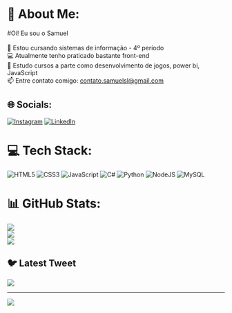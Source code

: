 # 💫 About Me:
#Oi! Eu sou o Samuel<br><br>🔭 Estou cursando sistemas de informação - 4º período<br>💻 Atualmente tenho praticado bastante front-end<br>🌱 Estudo cursos a parte como desenvolvimento de jogos, power bi, JavaScript<br>📫 Entre contato comigo: contato.samuelsl@gmail.com<br>


## 🌐 Socials:
[![Instagram](https://img.shields.io/badge/Instagram-%23E4405F.svg?logo=Instagram&logoColor=white)](https://instagram.com/_samuel.sl) [![LinkedIn](https://img.shields.io/badge/LinkedIn-%230077B5.svg?logo=linkedin&logoColor=white)](https://linkedin.com/in/samuel-souza-leite-43281b252) 

# 💻 Tech Stack:
![HTML5](https://img.shields.io/badge/html5-%23E34F26.svg?style=for-the-badge&logo=html5&logoColor=white) ![CSS3](https://img.shields.io/badge/css3-%231572B6.svg?style=for-the-badge&logo=css3&logoColor=white) ![JavaScript](https://img.shields.io/badge/javascript-%23323330.svg?style=for-the-badge&logo=javascript&logoColor=%23F7DF1E) ![C#](https://img.shields.io/badge/c%23-%23239120.svg?style=for-the-badge&logo=c-sharp&logoColor=white) ![Python](https://img.shields.io/badge/python-3670A0?style=for-the-badge&logo=python&logoColor=ffdd54) ![NodeJS](https://img.shields.io/badge/node.js-6DA55F?style=for-the-badge&logo=node.js&logoColor=white) ![MySQL](https://img.shields.io/badge/mysql-%2300f.svg?style=for-the-badge&logo=mysql&logoColor=white)
# 📊 GitHub Stats:
![](https://github-readme-stats.vercel.app/api?username=samuelsouzaleite&theme=highcontrast&hide_border=false&include_all_commits=false&count_private=false)<br/>
![](https://github-readme-streak-stats.herokuapp.com/?user=samuelsouzaleite&theme=highcontrast&hide_border=false)<br/>
![](https://github-readme-stats.vercel.app/api/top-langs/?username=samuelsouzaleite&theme=highcontrast&hide_border=false&include_all_commits=false&count_private=false&layout=compact)

## 🐦 Latest Tweet
[![](https://gtce.itsvg.in/api?username=@s4mu3lson)](https://github.com/VishwaGauravIn/github-twitter-card-embed)

---
[![](https://visitcount.itsvg.in/api?id=samuelsouzaleite&icon=0&color=0)](https://visitcount.itsvg.in)

<!-- Proudly created with GPRM ( https://gprm.itsvg.in ) -->
